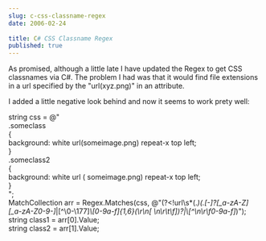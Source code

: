 ```yaml
---
slug: c-css-classname-regex
date: 2006-02-24
 
title: C# CSS Classname Regex
published: true
---
```

As promised, although a little late I have updated the Regex to get CSS classnames via C#.  The problem I had was that it would find file extensions in a url specified by the "url(xyz.png)" in an attribute.<p />I added a little negative look behind and now it seems to work prety well:<p />string css = @"<br />.someclass<br />{<br />background: white url(someimage.png) repeat-x top left;<br />}<br />.someclass2<br />{<br />background: white url ( someimage.png) repeat-x top left;<br />}<br />";<br />MatchCollection arr = Regex.Matches(css, @"(?&lt;!url\s*\(.*)(\.[-]?[_a-zA-Z][_a-zA-Z0-9-]*|[^\0-\177]*\\[0-9a-f]{1,6}(\r\n[ \n\r\t\f])?|\\[^\n\r\f0-9a-f]*)");<br />string class1 = arr[0].Value;<br />string class2 = arr[1].Value;<p />

